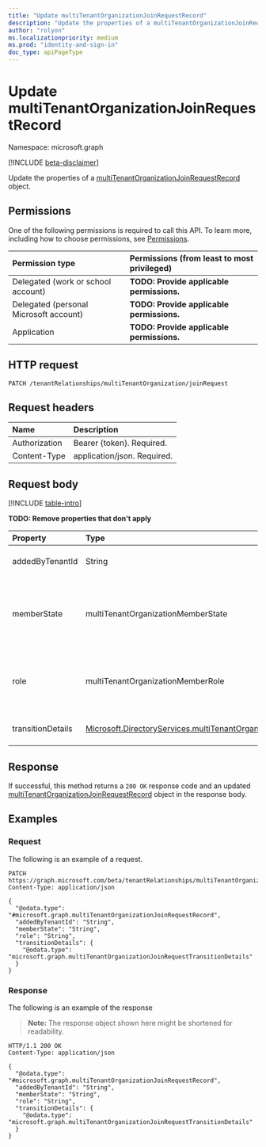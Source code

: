 ```yaml
---
title: "Update multiTenantOrganizationJoinRequestRecord"
description: "Update the properties of a multiTenantOrganizationJoinRequestRecord object."
author: "rolyon"
ms.localizationpriority: medium
ms.prod: "identity-and-sign-in"
doc_type: apiPageType
---
```


# Update multiTenantOrganizationJoinRequestRecord
Namespace: microsoft.graph

[!INCLUDE [beta-disclaimer](../../includes/beta-disclaimer.md)]

Update the properties of a [multiTenantOrganizationJoinRequestRecord](../resources/multitenantorganizationjoinrequestrecord.md) object.

## Permissions
One of the following permissions is required to call this API. To learn more, including how to choose permissions, see [Permissions](/graph/permissions-reference).

|Permission type|Permissions (from least to most privileged)|
|:---|:---|
|Delegated (work or school account)|**TODO: Provide applicable permissions.**|
|Delegated (personal Microsoft account)|**TODO: Provide applicable permissions.**|
|Application|**TODO: Provide applicable permissions.**|

## HTTP request

<!-- {
  "blockType": "ignored"
}
-->
``` http
PATCH /tenantRelationships/multiTenantOrganization/joinRequest
```

## Request headers
|Name|Description|
|:---|:---|
|Authorization|Bearer {token}. Required.|
|Content-Type|application/json. Required.|

## Request body
[!INCLUDE [table-intro](../../includes/update-property-table-intro.md)]


**TODO: Remove properties that don't apply**

|Property|Type|Description|
|:---|:---|:---|
|addedByTenantId|String|**TODO: Add Description** Optional.|
|memberState|multiTenantOrganizationMemberState|**TODO: Add Description**. The possible values are: `pending`, `active`, `removed`, `unknownFutureValue`. Optional.|
|role|multiTenantOrganizationMemberRole|**TODO: Add Description**. The possible values are: `owner`, `member`, `unknownFutureValue`. Optional.|
|transitionDetails|[Microsoft.DirectoryServices.multiTenantOrganizationJoinRequestTransitionDetails](../resources/multitenantorganizationjoinrequesttransitiondetails.md)|**TODO: Add Description** Optional.|



## Response

If successful, this method returns a `200 OK` response code and an updated [multiTenantOrganizationJoinRequestRecord](../resources/multitenantorganizationjoinrequestrecord.md) object in the response body.

## Examples

### Request
The following is an example of a request.
<!-- {
  "blockType": "request",
  "name": "update_multitenantorganizationjoinrequestrecord"
}
-->
``` http
PATCH https://graph.microsoft.com/beta/tenantRelationships/multiTenantOrganization/joinRequest
Content-Type: application/json

{
  "@odata.type": "#microsoft.graph.multiTenantOrganizationJoinRequestRecord",
  "addedByTenantId": "String",
  "memberState": "String",
  "role": "String",
  "transitionDetails": {
    "@odata.type": "microsoft.graph.multiTenantOrganizationJoinRequestTransitionDetails"
  }
}
```


### Response
The following is an example of the response
>**Note:** The response object shown here might be shortened for readability.
<!-- {
  "blockType": "response",
  "truncated": true
}
-->
``` http
HTTP/1.1 200 OK
Content-Type: application/json

{
  "@odata.type": "#microsoft.graph.multiTenantOrganizationJoinRequestRecord",
  "addedByTenantId": "String",
  "memberState": "String",
  "role": "String",
  "transitionDetails": {
    "@odata.type": "microsoft.graph.multiTenantOrganizationJoinRequestTransitionDetails"
  }
}
```

